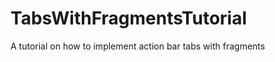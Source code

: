 TabsWithFragmentsTutorial
=========================

A tutorial on how to implement action bar tabs with fragments
